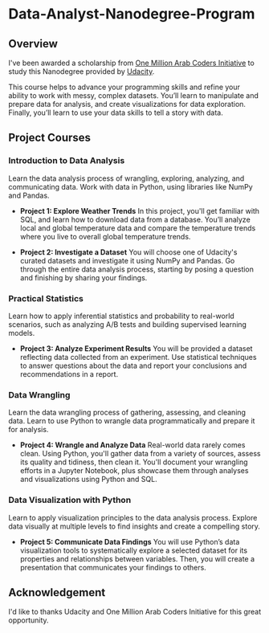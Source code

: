 # Data-Analyst-Nanodegree-Program
## Overview
I've been awarded a scholarship from [One Million Arab Coders Initiative](https://arabcoders.ae/) to study this Nanodegree provided by [Udacity](https://www.udacity.com/course/data-analyst-nanodegree--nd002).

This course helps to advance your programming skills and refine your ability to work with messy, complex datasets. You’ll learn to manipulate and prepare data for analysis, and create visualizations for data exploration. Finally, you’ll learn to use your data skills to tell a story with data.

## Project Courses
### Introduction to Data Analysis
Learn the data analysis process of wrangling, exploring, analyzing, and communicating data. Work with data in Python, using libraries like NumPy and Pandas.
* **Project 1: Explore Weather Trends**
In this project, you'll get familiar with SQL, and learn how to download data from a database. You’ll analyze local and global temperature data and compare the temperature trends where you live to overall global temperature trends.

* **Project 2: Investigate a Dataset**
You will choose one of Udacity's curated datasets and investigate it using NumPy and Pandas. Go through the entire data analysis process, starting by posing a question and finishing by sharing your findings.

### Practical Statistics
Learn how to apply inferential statistics and probability to real-world scenarios, such as analyzing A/B tests and building supervised learning models.
* **Project 3: Analyze Experiment Results**
You will be provided a dataset reflecting data collected from an experiment. Use statistical techniques to answer questions about the data and report your conclusions and recommendations in a report.


### Data Wrangling
Learn the data wrangling process of gathering, assessing, and cleaning data. Learn to use Python to wrangle data programmatically and prepare it for analysis.
* **Project 4: Wrangle and Analyze Data**
Real-world data rarely comes clean. Using Python, you'll gather data from a variety of sources, assess its quality and tidiness, then clean it. You'll document your wrangling efforts in a Jupyter Notebook, plus showcase them through analyses and visualizations using Python and SQL.

### Data Visualization with Python
Learn to apply visualization principles to the data analysis process. Explore data visually at multiple levels to find insights and create a compelling story.
* **Project 5: Communicate Data Findings**
You will use Python’s data visualization tools to systematically explore a selected dataset for its properties and relationships between variables. Then, you will create a presentation that communicates your findings to others.


## Acknowledgement
I'd like to thanks Udacity and One Million Arab Coders Initiative for this great opportunity.
